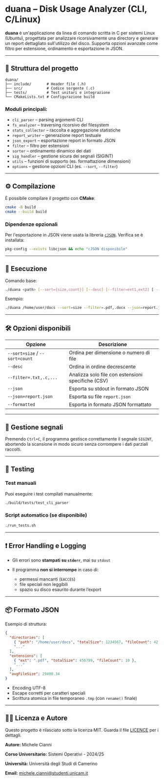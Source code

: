 # duana – Disk Usage Analyzer (CLI, C/Linux)

**duana** è un'applicazione da linea di comando scritta in C per sistemi Linux (Ubuntu), 
progettata per analizzare ricorsivamente una directory e generare un report dettagliato sull'utilizzo del disco. 
Supporta opzioni avanzate come filtro per estensione, ordinamento e esportazione in JSON.

---

## 📂 Struttura del progetto

```
duana/
├── include/       # Header file (.h)
├── src/           # Codice sorgente (.c)
├── tests/         # Test unitari e integrazione
└── CMakeLists.txt # Configurazione build
```

### Moduli principali:

* `cli_parser` – parsing argomenti CLI
* `fs_analyzer` – traversing ricorsivo del filesystem
* `stats_collector` – raccolta e aggregazione statistiche
* `report_writer` – generazione report testuale
* `json_export` – esportazione report in formato JSON
* `filter` – filtro per estensioni
* `sorter` – ordinamento dinamico dei dati
* `sig_handler` – gestione sicura dei segnali (SIGINT)
* `utils` – funzioni di supporto (es. formattazione dimensioni)
* `options` – gestione opzioni CLI (es. `--sort`, `--filter`)

---

## ⚙️ Compilazione

È possibile compilare il progetto con **CMake**:

```bash
cmake -B build
cmake --build build
```


### Dipendenze opzionali

Per l'esportazione in JSON viene usata la libreria [`cJSON`](https://github.com/DaveGamble/cJSON). Verifica se è installata:

```bash
pkg-config --exists libcjson && echo "cJSON disponibile"
```

---

## 🚀 Esecuzione

Comando base:

```bash
./duana <path> [--sort={size,count}] [--desc] [--filter=ext1,ext2] [ --json[=file] [--formatted] ]
```

Esempio:

```bash
./duana /home/user/docs --sort=size --filter=.pdf,.docx --json=report.json
```

---

## 🛠️ Opzioni disponibili

| Opzione                        | Descrizione                                        |
|--------------------------------|----------------------------------------------------|
| `--sort=size` / `--sort=count` | Ordina per dimensione o numero di file             |
| `--desc`                       | Ordina in ordine decrescente                       |
| `--filter=.txt,.c,...`         | Analizza solo file con estensioni specifiche (CSV) |
| `--json`                       | Esporta su stdout in formato JSON                  |
| `--json=report.json`           | Esporta su file `report.json`                      |
| `--formatted`                  | Esporta in formato JSON formattato                 |

---

## 🧲 Gestione segnali

Premendo `Ctrl+C`, il programma gestisce correttamente il segnale `SIGINT`, abortendo la scansione in modo sicuro senza corrompere i dati parziali raccolti.

---

## 🧪 Testing

### Test manuali

Puoi eseguire i test compilati manualmente:

```bash
./build/tests/test_cli_parser
```

### Script automatico (se disponibile)

```bash
./run_tests.sh
```

---

## ❗ Error Handling e Logging

* Gli errori sono **stampati su `stderr`**, mai su `stdout`
* Il programma **non si interrompe** in caso di:

    * permessi mancanti (`EACCES`)
    * file speciali non leggibili
    * spazio su disco esaurito durante l’export

---

## 📦 Formato JSON

Esempio di struttura:

```json
{
  "directories": [
    { "path": "/home/user/docs", "totalSize": 1234567, "fileCount": 42 },
    "..."
  ],
  "extensions": [
    { "ext": ".pdf", "totalSize": 456789, "fileCount": 10 },
    "..."
  ],
  "avgFileSize": 29400.34
}
```

* Encoding UTF-8
* Escape corretti per caratteri speciali
* Scrittura atomica in file temporaneo `.tmp` (con `rename()` finale)

---

## 🧑‍💻 Licenza e Autore

Questo progetto è rilasciato sotto la licenza MIT.
Guarda il file [LICENCE](./LICENCE) per i dettagli.

**Autore:** Michele Cianni

**Corso Universitario:** Sistemi Operativi - 2024/25

**Università:** Università degli Studi di Camerino

**Email:** michele.cianni@studenti.unicam.it
